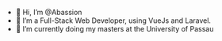 - 👋 Hi, I’m @Abassion
- 👀 I’m a Full-Stack Web Developer, using VueJs and Laravel.
- 🌱 I’m currently doing my masters at the University of Passau

<!---
Abassion/Abassion is a ✨ special ✨ repository because its `README.md` (this file) appears on your GitHub profile.
You can click the Preview link to take a look at your changes.
--->
